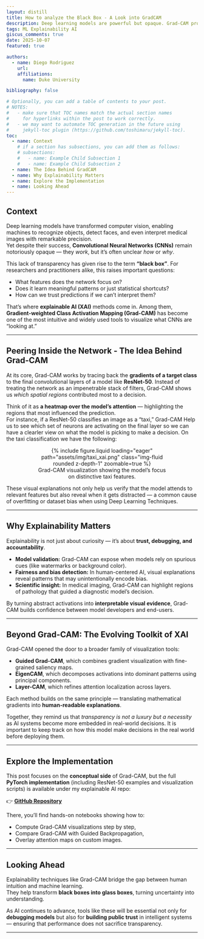 ```yaml
---
layout: distill
title: How to analyze the Black Box - A Look into GradCAM
description: Deep learning models are powerful but opaque. Grad-CAM provides a way to peek inside, showing which features drive a neural network’s predictions — and why explainability matters for modern AI.
tags: ML Explainability AI
giscus_comments: true
date: 2025-10-07
featured: true

authors:
  - name: Diego Rodriguez
    url:
    affiliations:
      name: Duke University

bibliography: false

# Optionally, you can add a table of contents to your post.
# NOTES:
#   - make sure that TOC names match the actual section names
#     for hyperlinks within the post to work correctly.
#   - we may want to automate TOC generation in the future using
#     jekyll-toc plugin (https://github.com/toshimaru/jekyll-toc).
toc:
  - name: Context
    # if a section has subsections, you can add them as follows:
    # subsections:
    #   - name: Example Child Subsection 1
    #   - name: Example Child Subsection 2
  - name: The Idea Behind GradCAM
  - name: Why Explainability Matters
  - name: Explore the Implementation
  - name: Looking Ahead
---
```


## Context

Deep learning models have transformed computer vision, enabling machines to recognize objects, detect faces, and even interpret medical images with remarkable precision.  
Yet despite their success, **Convolutional Neural Networks (CNNs)** remain notoriously opaque — they _work_, but it’s often unclear _how_ or _why_.

This lack of transparency has given rise to the term **“black box”**. For researchers and practitioners alike, this raises important questions:

- What features does the network focus on?
- Does it learn meaningful patterns or just statistical shortcuts?
- How can we trust predictions if we can’t interpret them?

That’s where **explainable AI (XAI)** methods come in. Among them, **Gradient-weighted Class Activation Mapping (Grad-CAM)** has become one of the most intuitive and widely used tools to visualize what CNNs are “looking at.”

---

## Peering Inside the Network - The Idea Behind Grad-CAM

At its core, Grad-CAM works by tracing back the **gradients of a target class** to the final convolutional layers of a model like **ResNet-50**. Instead of treating the network as an impenetrable stack of filters, Grad-CAM shows us _which spatial regions_ contributed most to a decision.

Think of it as **a heatmap over the model’s attention** — highlighting the regions that most influenced the prediction.  
For instance, if a ResNet-50 classifies an image as a “taxi,” Grad-CAM Help us to see which set of neurons are activating on the final layer so we can have a clearler view on what the model is picking to make a decision. On the taxi classification we have the following:

<div style="width: 70%; margin: 0 auto; text-align: center;">
  {% include figure.liquid loading="eager" path="assets/img/taxi_xai.png" class="img-fluid rounded z-depth-1" zoomable=true %}
  <figcaption>Grad-CAM visualization showing the model’s focus on distinctive taxi features.</figcaption>
</div>

These visual explanations not only help us verify that the model attends to relevant features but also reveal when it gets distracted — a common cause of overfitting or dataset bias when using Deep Learning Techniques.

---

## Why Explainability Matters

Explainability is not just about curiosity — it’s about **trust, debugging, and accountability**.

- **Model validation:** Grad-CAM can expose when models rely on spurious cues (like watermarks or background color).
- **Fairness and bias detection:** In human-centered AI, visual explanations reveal patterns that may unintentionally encode bias.
- **Scientific insight:** In medical imaging, Grad-CAM can highlight regions of pathology that guided a diagnostic model’s decision.

By turning abstract activations into **interpretable visual evidence**, Grad-CAM builds confidence between model developers and end-users.

---

## Beyond Grad-CAM: The Evolving Toolkit of XAI

Grad-CAM opened the door to a broader family of visualization tools:

- **Guided Grad-CAM**, which combines gradient visualization with fine-grained saliency maps.
- **EigenCAM**, which decomposes activations into dominant patterns using principal components.
- **Layer-CAM**, which refines attention localization across layers.

Each method builds on the same principle — translating mathematical gradients into **human-readable explanations**.

Together, they remind us that _transparency is not a luxury but a necessity_ as AI systems become more embedded in real-world decisions. It is important to keep track on how this model make decisions in the real world before deploying them.

---

## Explore the Implementation

This post focuses on the **conceptual side** of Grad-CAM, but the full **PyTorch implementation** (including ResNet-50 examples and visualization scripts) is available under my explainable AI repo:

👉 [**GitHub Repository**](https://github.com/der41/XAI_Duke/blob/main/Notebooks/Explainable_DL_Pytorch.ipynb)

There, you’ll find hands-on notebooks showing how to:

- Compute Grad-CAM visualizations step by step,
- Compare Grad-CAM with Guided Backpropagation,
- Overlay attention maps on custom images.

---

## Looking Ahead

Explainability techniques like Grad-CAM bridge the gap between human intuition and machine learning.  
They help transform **black boxes into glass boxes**, turning uncertainty into understanding.

As AI continues to advance, tools like these will be essential not only for **debugging models** but also for **building public trust** in intelligent systems — ensuring that performance does not sacrifice transparency.

---
